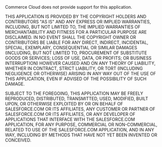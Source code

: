 Commerce Cloud does not provide support for this application. 

THIS APPLICATION IS PROVIDED BY THE COPYRIGHT HOLDERS AND CONTRIBUTORS "AS IS" AND ANY EXPRESS OR IMPLIED WARRANTIES, INCLUDING, BUT NOT LIMITED TO, THE IMPLIED WARRANTIES OF MERCHANTABILITY AND FITNESS FOR A PARTICULAR PURPOSE ARE DISCLAIMED. IN NO EVENT SHALL THE COPYRIGHT OWNER OR CONTRIBUTORS BE LIABLE FOR ANY DIRECT, INDIRECT, INCIDENTAL, SPECIAL, EXEMPLARY, CONSEQUENTIAL OR SIMILAR DAMAGES (INCLUDING, BUT NOT LIMITED TO, PROCUREMENT OF SUBSTITUTE GOODS OR SERVICES; LOSS OF USE, DATA, OR PROFITS; OR BUSINESS INTERRUPTION) HOWEVER CAUSED AND ON ANY THEORY OF LIABILITY, WHETHER IN CONTRACT, STRICT LIABILITY, OR TORT (INCLUDING NEGLIGENCE OR OTHERWISE) ARISING IN ANY WAY OUT OF THE USE OF THIS APPLICATION, EVEN IF ADVISED OF THE POSSIBILITY OF SUCH DAMAGE.

SUBJECT TO THE FOREGOING, THIS APPLICATION MAY BE FREELY REPRODUCED, DISTRIBUTED, TRANSMITTED, USED, MODIFIED, BUILT UPON, OR OTHERWISE EXPLOITED BY OR ON BEHALF OF SALESFORCE.COM OR ITS AFFILIATES, ANY CUSTOMER OR PARTNER OF SALESFORCE.COM OR ITS AFFILIATES, OR ANY DEVELOPER OF APPLICATIONS THAT INTERFACE WITH THE SALESFORCE.COM APPLICATION, FOR ANY PURPOSE, COMMERCIAL OR NON-COMMERCIAL, RELATED TO USE OF THE SALESFORCE.COM APPLICATION, AND IN ANY WAY, INCLUDING BY METHODS THAT HAVE NOT YET BEEN INVENTED OR CONCEIVED.
